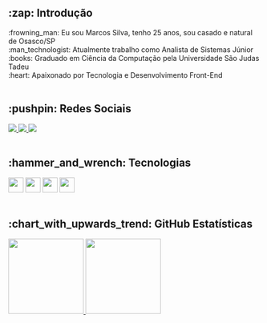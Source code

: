 <div>
  <h2>:zap: Introdução</h2>
  :frowning_man: Eu sou Marcos Silva, tenho 25 anos, sou casado e natural de Osasco/SP<br/>
  :man_technologist: Atualmente trabalho como Analista de Sistemas Júnior<br/>
  :books: Graduado em Ciência da Computação pela Universidade São Judas Tadeu<br/>
  :heart: Apaixonado por Tecnologia e Desenvolvimento Front-End
</div>

<br/>

<div>
  <h2> :pushpin: Redes Sociais </h2>
  <a href="https://www.instagram.com/marcosvcsilva97/" target="_blank">
    <img src="https://img.shields.io/badge/Instagram-E4405F?style=for-the-badge&logo=instagram&logoColor=white" />
  </a>
  <a href="https://www.facebook.com/profile.php?id=100002003475445" target="_blank">
    <img src="https://img.shields.io/badge/Facebook-1877F2?style=for-the-badge&logo=facebook&logoColor=white" />
  </a>
  <a href="https://www.linkedin.com/in/marcos-vinicios-costa-silva/" target="_blank">
    <img src="https://img.shields.io/badge/LinkedIn-0077B5?style=for-the-badge&logo=linkedin&logoColor=white" />
  </a>
</div>

<br/>

<div>
  <h2> :hammer_and_wrench: Tecnologias </h2>
  <img width="30px" src="https://cdn.jsdelivr.net/gh/devicons/devicon/icons/html5/html5-original.svg" />
  <img width="30px" src="https://cdn.jsdelivr.net/gh/devicons/devicon/icons/css3/css3-original.svg" />
  <img width="30px" src="https://cdn.jsdelivr.net/gh/devicons/devicon/icons/javascript/javascript-original.svg" />
  <img width="30px" src="https://cdn.jsdelivr.net/gh/devicons/devicon/icons/react/react-original.svg" />
</div>

<br/>

<div>
<h2> :chart_with_upwards_trend: GitHub Estatísticas </h2>
  <a href="https://github.com/marcosvcsilva97">
  <img height="150em" src="https://github-readme-stats.vercel.app/api?username=marcosvcsilva97&show_icons=true&theme=cobalt&include_all_commits=true&count_private=true" />
  <img height="150em" src="https://github-readme-stats.vercel.app/api/top-langs/?username=marcosvcsilva97&layout=compact&langs_count=16&theme=cobalt" />
</div>

